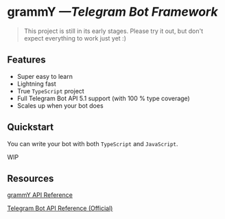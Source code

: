 # **grammY** _—Telegram Bot Framework_

> This project is still in its early stages. Please try it out, but don't expect everything to work just yet :)

## Features

- Super easy to learn
- Lightning fast
- True `TypeScript` project
- Full Telegram Bot API 5.1 support (with 100 % type coverage)
- Scales up when your bot does

## Quickstart

You can write your bot with both `TypeScript` and `JavaScript`.

WIP

## Resources

[grammY API Reference](https://doc.deno.land/https/deno.land/x/grammy@v0.1.0/mod.ts)

[Telegram Bot API Reference (Official)](https://core.telegram.org/bots/api)
